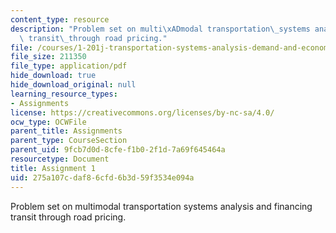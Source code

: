 ```yaml
---
content_type: resource
description: "Problem set on multi\xADmodal transportation\_systems analysis and financing\
  \ transit\_through road pricing."
file: /courses/1-201j-transportation-systems-analysis-demand-and-economics-fall-2008/275a107cdaf86cfd6b3d59f3534e094a_MIT1_201JF08_hw_1.pdf
file_size: 211350
file_type: application/pdf
hide_download: true
hide_download_original: null
learning_resource_types:
- Assignments
license: https://creativecommons.org/licenses/by-nc-sa/4.0/
ocw_type: OCWFile
parent_title: Assignments
parent_type: CourseSection
parent_uid: 9fcb7d0d-8cfe-f1b0-2f1d-7a69f645464a
resourcetype: Document
title: Assignment 1
uid: 275a107c-daf8-6cfd-6b3d-59f3534e094a
---
```

Problem set on multi­modal transportation systems analysis and financing transit through road pricing.